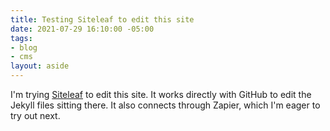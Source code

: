 ```yaml
---
title: Testing Siteleaf to edit this site
date: 2021-07-29 16:10:00 -05:00
tags:
- blog
- cms
layout: aside
---
```


I'm trying [Siteleaf](http://siteleaf.com) to edit this site. It works directly with GitHub to edit the Jekyll files sitting there. It also connects through Zapier, which I'm eager to try out next. 